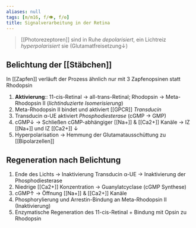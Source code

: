 ```yaml
---
aliases: null
tags: [m/m16, f/👁️, f/⚙️]
title: Signalverarbeitung in der Retina
---
```

> [[Photorezeptoren]] sind in Ruhe *depolarisiert*, ein Lichtreiz *hyperpolarisiert* sie (Glutamatfreisetzung↓)
## Belichtung der [[Stäbchen]]
In [[Zapfen]] verläuft der Prozess ähnlich nur mit 3 Zapfenopsinen statt Rhodopsin
1. **Aktivierung**:: 11-cis-Retinal → all-trans-Retinal; Rhodopsin → Meta-Rhodopsin II (*lichtinduzierte Isomerisierung*)
2. Meta-Rhodopsin II bindet und aktiviert [[GPCR]] *Transducin*
3. Transducin α-UE aktiviert *Phosphodiesterase* (cGMP → GMP)
4. cGMP↓ → Schließen cGMP-abhängiger [[Na+]] & [[Ca2+]] Kanäle → IZ [[Na+]] und IZ [[Ca2+]] ↓ 
5. Hyperpolarisation → Hemmung der Glutamatausschüttung zu [[Bipolarzellen]]

## Regeneration nach Belichtung
1. Ende des Lichts → Inaktivierung Transducin α-UE → Inaktivierung der Phosphodiesterase
2. Niedrige [[Ca2+]] Konzentration → Guanylatcyclase (cGMP Synthese)
3. cGMP↑ → Öffnung [[Na+]] & [[Ca2+]] Kanäle
4. Phosphorylierung und Arrestin-Bindung an Meta-Rhodopsin II (Inaktivierung)
5. Enzymatische Regeneration des 11-cis-Retinal + Bindung mit Opsin zu Rhodopsin